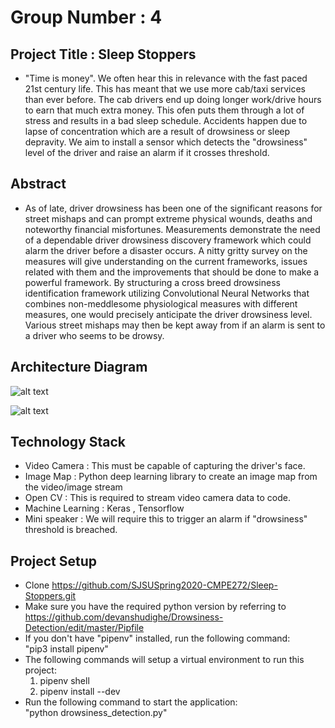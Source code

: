 # Group Number : 4

## Project Title : Sleep Stoppers
  -   "Time is money". We often hear this in relevance with the fast paced 21st century life. This has meant
      that we use more cab/taxi services than ever before. The cab drivers end up doing longer work/drive hours to earn
      that much extra money. This ofen puts them through a lot of stress and results in a bad sleep schedule. Accidents
      happen due to lapse of concentration which are a result of drowsiness or sleep depravity. We aim to install a sensor
      which detects the "drowsiness" level of the driver and raise an alarm if it crosses threshold.

## Abstract
  - As of late, driver drowsiness has been one of the significant reasons for street mishaps and can prompt extreme physical wounds, deaths and noteworthy financial misfortunes. Measurements demonstrate the need of a dependable driver drowsiness discovery framework which could alarm the driver before a disaster occurs. A nitty gritty survey on the measures will give understanding on the current frameworks, issues related with them and the improvements that should be done to make a powerful framework. By structuring a cross breed drowsiness identification framework utilizing Convolutional Neural Networks that combines non-meddlesome physiological measures with different measures, one would precisely anticipate the driver drowsiness level. Various street mishaps may then be kept away from if an alarm is sent to a driver who seems to be drowsy.
      
## Architecture Diagram
![alt text](https://github.com/SJSUSpring2020-CMPE272/Sleep-Stoppers/blob/master/Sleep_Stoppers_Architecture.png "arch diag")

![alt text](https://github.com/akshay-sjsu-173/cmpe272-project/blob/master/Report%20Stuff/How-facial-recog-works.JPG "prof flow")
## Technology Stack
   - Video Camera : This must be capable of capturing the driver's face.
   - Image Map : Python deep learning library to create an image map from the video/image stream
   - Open CV : This is required to stream video camera data to code.
   - Machine Learning : Keras , Tensorflow
   - Mini speaker : We will require this to trigger an alarm if "drowsiness" threshold is breached.

## Project Setup
  - Clone https://github.com/SJSUSpring2020-CMPE272/Sleep-Stoppers.git
  - Make sure you have the required python version by referring to https://github.com/devanshudighe/Drowsiness-Detection/edit/master/Pipfile
  - If you don't have "pipenv" installed, run the following command: <br>
    "pip3 install pipenv"
  - The following commands will setup a virtual environment to run this project: <br>
    1.  pipenv shell
    2.  pipenv install --dev
  - Run the following command to start the application: <br>
    "python drowsiness_detection.py"
